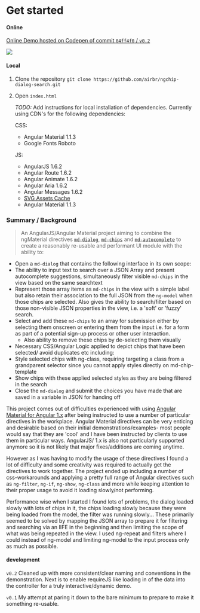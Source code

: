 


# Get started

#### Online

[Online Demo hosted on Codepen of commit `04ff4f0` / `v0.2`](https://codepen.io/airbridge/pen/mWrYxv)

![](https://i.imgur.com/OV0Zbwy.gifv)

#### Local

1. Clone the repository `git clone https://github.com/airbr/ngchip-dialog-search.git`
2. Open `index.html`

	_TODO:_ Add instructions for local installation of dependencies. Currently using CDN's for the following dependencies:
	
	CSS:
	
	* Angular Material 1.1.3
	* Google Fonts Roboto

	
	JS:
	
	* AngularJS 1.6.2
	* Angular Route 1.6.2
	* Angular Animate 1.6.2
	* Angular Aria 1.6.2
	* Angular Messages 1.6.2
	* [SVG Assets Cache](https://github.com/angular/material/blob/master/docs/guides/CODEPEN.md)
	* Angular Material 1.1.3

<!--### Suggestions for testing:

1. Change out JSON Array - either change the name of chips from `thing` to match your array properties or to adjust your array items proprties to `thing` to be visible on the chip label/ avoid errors.
2. Try putting a reasonably big JSON array in there. The Dialog should still load quickly and the suggestions/chips you see should still perform quickly.
3. Try throwing at the search input / selection of chips all the possibilities you could think of including:
	* Auto-completion if you type out the suggestion in full
	* Seeing selected/non-selected chips filtered below as you type
	* Selected/de-selecting chips
	* The view of selected of chips at rest i.e. no input in the search text
4. Look at the 'dev console' button to seen an example of the kind of array could comes out of the choices you submitted for practical use/interaction with the back-end.-->

### Summary / Background

> An AngularJS/Angular Material project aiming to combine the ngMaterial directives [`md-dialog`](https://material.angularjs.org/latest/api/directive/mdDialog), [`md-chips`](https://material.angularjs.org/latest/api/directive/mdChips) and [`md-autocomplete`](https://material.angularjs.org/latest/api/directive/mdAutocomplete) to create a reasonably re-usable and performant UI module with the ability to:
> 
  * Open a `md-dialog` that contains the following interface in its own scope:
  * The ability to input text to search over a JSON Array and present autocomplete suggestions, simultaneously filter visible `md-chips` in the view based on the same searchtext
  * Represent those array items as `md-chips` in the view with a simple label but also retain their association to the full JSON from the `ng-model` when those chips are selected. Also gives the ability to search/filter based on those non-visible JSON properties in the view, i.e. a 'soft' or 'fuzzy' search.
  * Select and add these `md-chips` to an array for submission either by selecting them onscreen or entering them from the input i.e. for a form as part of a potential sign-up process or other user interaction.
  	* Also ability to remove these chips by de-selecting them visually
  * Necessary CSS/Angular Logic applied to depict chips that have been selected/ avoid duplicates etc including:
   * Style selected chips with ng-class, requiring targeting a class from a grandparent selector since you cannot apply styles directly on md-chip-template
   * Show chips with these applied selected styles as they are being filtered in the search
  * Close the `md-dialog` and submit the choices you have made that are saved in a variable in JSON for handing off
  

This project comes out of difficulties experienced with using [Angular Material for Angular 1.x](https://material.angularjs.org/latest/) after being instructed to use a number of particular directives in the workplace. Angular Material directives can be very enticing and desirable based on their initial demonstrations/examples- most people would say that they are 'cool' and I have been instructed by clients to use them in particular ways. AngularJS/ 1.x is also not particularly supported anymore so it is not likely that major fixes/additions are coming anytime.

However as I was having to modify the usage of these directives I found a lot of difficulty and some creativity was required to actually get the directives to work together. The project ended up including a number of css-workarounds and applying a pretty full range of Angular directives such as `ng-filter`, `ng-if`, `ng-show`, `ng-class` and more while keeping attention to their proper usage to avoid it loading slowly/not performing. 

Performance wise when I started I found lots of problems, the dialog loaded slowly with lots of chips in it, the chips loading slowly because they were being loaded from the model, the filter was running slowly... These primarily seemed to be solved by mapping the JSON array to prepare it for filtering and searching via an IIFE in the beginning and then limiting the scope of what was being repeated in the view. I used ng-repeat and filters where I could instead of ng-model and limiting ng-model to the input process only as much as possible.


#### development

`v0.2` Cleaned up with more consistent/clear naming and conventions in the demonstration. Next is to enable requireJS like loading in of the data into the controller for a truly interactive/dynamic demo.

`v0.1` My attempt at paring it down to the bare minimum to prepare to make it something re-usable.
		

